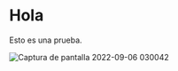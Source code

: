# Hola

Esto es una prueba.

![Captura de pantalla 2022-09-06 030042](https://user-images.githubusercontent.com/103068924/188526091-ba232036-2831-434e-9dc3-e9c20ef10854.png)

